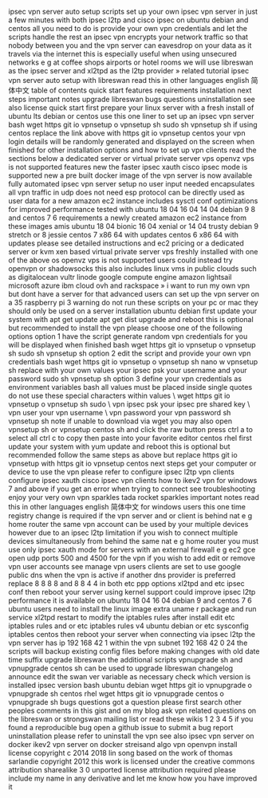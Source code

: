 ipsec vpn server auto setup scripts set up your own ipsec vpn server in just a few minutes with both ipsec l2tp and cisco ipsec on ubuntu debian and centos all you need to do is provide your own vpn credentials and let the scripts handle the rest an ipsec vpn encrypts your network traffic so that nobody between you and the vpn server can eavesdrop on your data as it travels via the internet this is especially useful when using unsecured networks e g at coffee shops airports or hotel rooms we will use libreswan as the ipsec server and xl2tpd as the l2tp provider » related tutorial ipsec vpn server auto setup with libreswan read this in other languages english 简体中文 table of contents quick start features requirements installation next steps important notes upgrade libreswan bugs questions uninstallation see also license quick start first prepare your linux server with a fresh install of ubuntu lts debian or centos use this one liner to set up an ipsec vpn server bash wget https git io vpnsetup o vpnsetup sh sudo sh vpnsetup sh if using centos replace the link above with https git io vpnsetup centos your vpn login details will be randomly generated and displayed on the screen when finished for other installation options and how to set up vpn clients read the sections below a dedicated server or virtual private server vps openvz vps is not supported features new the faster ipsec xauth cisco ipsec mode is supported new a pre built docker image of the vpn server is now available fully automated ipsec vpn server setup no user input needed encapsulates all vpn traffic in udp does not need esp protocol can be directly used as user data for a new amazon ec2 instance includes sysctl conf optimizations for improved performance tested with ubuntu 18 04 16 04 14 04 debian 9 8 and centos 7 6 requirements a newly created amazon ec2 instance from these images amis ubuntu 18 04 bionic 16 04 xenial or 14 04 trusty debian 9 stretch or 8 jessie centos 7 x86 64 with updates centos 6 x86 64 with updates please see detailed instructions and ec2 pricing or a dedicated server or kvm xen based virtual private server vps freshly installed with one of the above os openvz vps is not supported users could instead try openvpn or shadowsocks this also includes linux vms in public clouds such as digitalocean vultr linode google compute engine amazon lightsail microsoft azure ibm cloud ovh and rackspace » i want to run my own vpn but dont have a server for that advanced users can set up the vpn server on a 35 raspberry pi 3 warning do not run these scripts on your pc or mac they should only be used on a server installation ubuntu debian first update your system with apt get update apt get dist upgrade and reboot this is optional but recommended to install the vpn please choose one of the following options option 1 have the script generate random vpn credentials for you will be displayed when finished bash wget https git io vpnsetup o vpnsetup sh sudo sh vpnsetup sh option 2 edit the script and provide your own vpn credentials bash wget https git io vpnsetup o vpnsetup sh nano w vpnsetup sh replace with your own values your ipsec psk your username and your password sudo sh vpnsetup sh option 3 define your vpn credentials as environment variables bash all values must be placed inside single quotes do not use these special characters within values \ wget https git io vpnsetup o vpnsetup sh sudo \ vpn ipsec psk your ipsec pre shared key \ vpn user your vpn username \ vpn password your vpn password sh vpnsetup sh note if unable to download via wget you may also open vpnsetup sh or vpnsetup centos sh and click the raw button press ctrl a to select all ctrl c to copy then paste into your favorite editor centos rhel first update your system with yum update and reboot this is optional but recommended follow the same steps as above but replace https git io vpnsetup with https git io vpnsetup centos next steps get your computer or device to use the vpn please refer to configure ipsec l2tp vpn clients configure ipsec xauth cisco ipsec vpn clients how to ikev2 vpn for windows 7 and above if you get an error when trying to connect see troubleshooting enjoy your very own vpn sparkles tada rocket sparkles important notes read this in other languages english 简体中文 for windows users this one time registry change is required if the vpn server and or client is behind nat e g home router the same vpn account can be used by your multiple devices however due to an ipsec l2tp limitation if you wish to connect multiple devices simultaneously from behind the same nat e g home router you must use only ipsec xauth mode for servers with an external firewall e g ec2 gce open udp ports 500 and 4500 for the vpn if you wish to add edit or remove vpn user accounts see manage vpn users clients are set to use google public dns when the vpn is active if another dns provider is preferred replace 8 8 8 8 and 8 8 4 4 in both etc ppp options xl2tpd and etc ipsec conf then reboot your server using kernel support could improve ipsec l2tp performance it is available on ubuntu 18 04 16 04 debian 9 and centos 7 6 ubuntu users need to install the linux image extra uname r package and run service xl2tpd restart to modify the iptables rules after install edit etc iptables rules and or etc iptables rules v4 ubuntu debian or etc sysconfig iptables centos then reboot your server when connecting via ipsec l2tp the vpn server has ip 192 168 42 1 within the vpn subnet 192 168 42 0 24 the scripts will backup existing config files before making changes with old date time suffix upgrade libreswan the additional scripts vpnupgrade sh and vpnupgrade centos sh can be used to upgrade libreswan changelog announce edit the swan ver variable as necessary check which version is installed ipsec version bash ubuntu debian wget https git io vpnupgrade o vpnupgrade sh centos rhel wget https git io vpnupgrade centos o vpnupgrade sh bugs questions got a question please first search other peoples comments in this gist and on my blog ask vpn related questions on the libreswan or strongswan mailing list or read these wikis 1 2 3 4 5 if you found a reproducible bug open a github issue to submit a bug report uninstallation please refer to uninstall the vpn see also ipsec vpn server on docker ikev2 vpn server on docker streisand algo vpn openvpn install license copyright c 2014 2018 lin song based on the work of thomas sarlandie copyright 2012 this work is licensed under the creative commons attribution sharealike 3 0 unported license attribution required please include my name in any derivative and let me know how you have improved it